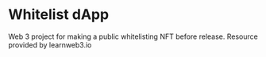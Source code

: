 # Whitelist dApp

Web 3 project for making a public whitelisting NFT before release. Resource provided by learnweb3.io
